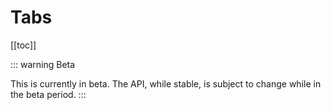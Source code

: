 # Tabs

[[toc]]

::: warning Beta

This is currently in beta. The API, while stable, is subject to change while in the beta period.
:::